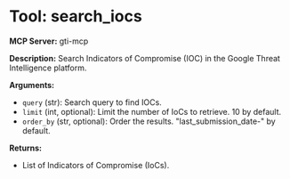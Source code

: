 # Tool: search_iocs

**MCP Server:** gti-mcp

**Description:** Search Indicators of Compromise (IOC) in the Google Threat Intelligence platform.

**Arguments:**

*   `query` (str): Search query to find IOCs.
*   `limit` (int, optional): Limit the number of IoCs to retrieve. 10 by default.
*   `order_by` (str, optional): Order the results. "last_submission_date-" by default.

**Returns:**

*   List of Indicators of Compromise (IoCs).
